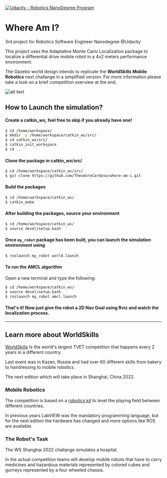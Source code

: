 [![Udacity - Robotics NanoDegree Program](https://s3-us-west-1.amazonaws.com/udacity-robotics/Extra+Images/RoboND_flag.png)](https://www.udacity.com/robotics)
# Where Am I? 

3rd project for Robotics Software Engineer Nanodegree @Udacity

This project uses the Adaptative Monte Carlo Localization package to localize a differential drive mobile robot in a 4x2 meters performance environment.

The Gazebo world design intends to replicate the **WorldSkills Mobile Robotics** next challange in a simplified version.
For more information please take a look on a brief competition overview at the end.

![alt text](https://github.com/TheodoroCardoso/robo-nd-project3/blob/main/Localized%20Robot.png)

## How to Launch the simulation?

#### Create a catkin_ws, feel free to skip if you already have one!
```sh
$ cd /home/workspace/
$ mkdir -p /home/workspace/catkin_ws/src/
$ cd catkin_ws/src/
$ catkin_init_workspace
$ cd ..
```

#### Clone the package in catkin_ws/src/
```sh
$ cd /home/workspace/catkin_ws/src/
$ git clone https://github.com/TheodoroCardoso/where-am-i.git
```

#### Build the packages
```sh
$ cd /home/workspace/catkin_ws/ 
$ catkin_make
```

#### After building the packages, source your environment
```sh
$ cd /home/workspace/catkin_ws/
$ source devel/setup.bash
```

#### Once `my_robot` package has been built, you can launch the simulation environment using
```sh
$ roslaunch my_robot world.launch
```

#### To run the AMCL algorithm
Open a new terminal and type the following:
```sh
$ cd /home/workspace/catkin_ws/
$ source devel/setup.bash
$ roslaunch my_robot amcl.launch
```

#### That's it! Now just give the robot a 2D Nav Goal using Rviz and watch the localization process.
----

## Learn more about WorldSkills
[WorldSkills](https://worldskills.org/) Is the world's largest TVET competition that happens every 2 years in a different country.

Last event was in Kazan, Russia and had over 60 different skills from bakery to hairdressing to mobile robotics.

The next edition which will take place in Shanghai, China 2022.

### Mobile Robotics
The competition is based on a [robotics kit](https://www.studica.co/worldskills-shanghai-2022) to level the playing field between different countries.

In previous years LabVIEW was the mandatory programming language, but for the next edition the hardware has changed and more options like ROS are available.

### The Robot's Task
The WS Shanghai 2022 challange simulates a hospital.

In the actual competition teams will develop mobile robots that have to carry medicines and hazardous materials represented by colored cubes and gurneys represented by a four wheeled chassis.
